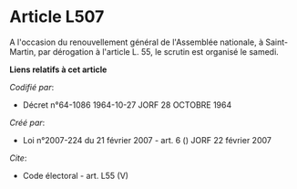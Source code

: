 # Article L507

A l'occasion du renouvellement général de l'Assemblée nationale, à Saint-Martin, par dérogation à l'article L. 55, le scrutin
est organisé le samedi.

**Liens relatifs à cet article**

_Codifié par_:

  - Décret n°64-1086 1964-10-27 JORF 28 OCTOBRE 1964

_Créé par_:

  - Loi n°2007-224 du 21 février 2007 - art. 6 () JORF 22 février 2007

_Cite_:

  - Code électoral - art. L55 (V)
